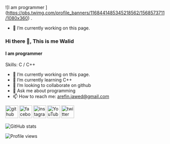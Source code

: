 ![I am programmer ] (https://pbs.twimg.com/profile_banners/1168441485345218562/1568573711/1080x360)
.

- 🔭 I’m currently working on this page. 


### Hi there 👋, This is me Walid
#### I am programmer 



Skills: C / C++

- 🔭 I’m currently working on this page. 
- 🌱 I’m currently learning C++ 
- 👯 I’m looking to collaborate on github 
- 💬 Ask me about programming  
- 📫 How to reach me: arefin.jawed@gmail.com 


[<img src='https://cdn.jsdelivr.net/npm/simple-icons@3.0.1/icons/github.svg' alt='github' height='40'>](https://github.com/Arefin-Jawad-Walid)  [<img src='https://cdn.jsdelivr.net/npm/simple-icons@3.0.1/icons/facebook.svg' alt='facebook' height='40'>](https://www.facebook.com/arefin.jawed.3)  [<img src='https://cdn.jsdelivr.net/npm/simple-icons@3.0.1/icons/instagram.svg' alt='instagram' height='40'>](https://www.instagram.com/arefin_jawed//)  [<img src='https://cdn.jsdelivr.net/npm/simple-icons@3.0.1/icons/youtube.svg' alt='YouTube' height='40'>](https://www.youtube.com/channel/channel/UCNkwzmDGfYMLmX4wZ-XCJNg) [<img src='https://cdn.jsdelivr.net/npm/simple-icons@3.0.1/icons/twitter.svg' alt='twitter' height='40'>](https://twitter.com/ArefinJawad)  
 

![GitHub stats](https://github-readme-stats.vercel.app/api?username=Arefin-Jawad-Walid&show_icons=true)  

![Profile views](https://gpvc.arturio.dev/Arefin-Jawad-Walid)  

